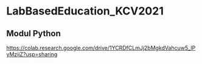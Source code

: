 # LabBasedEducation_KCV2021
## Modul Python
https://colab.research.google.com/drive/1YCRDfCLmJj2bMgkdVahcuw5_lPyMzijZ?usp=sharing
